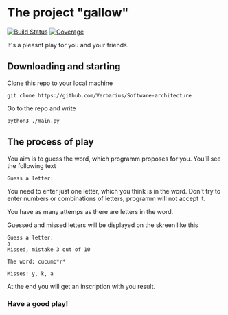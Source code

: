 # The project "gallow"

[![Build Status][travis-badge]][travis-url]
[![Coverage][coverage-image]][coverage-url]

It's a pleasnt play for you and your friends.

## Downloading and starting

Clone this repo to your local machine

```
git clone https://github.com/Verbarius/Software-architecture
```

Go to the repo and write  

```
python3 ./main.py
```

## The process of play

You aim is to guess the word, which programm proposes for you. You'll see the following text

```
Guess a letter:
```
You need to enter just one letter, which you think is in the word. Don't try to enter numbers or combinations of letters, programm will not accept it.

You have as many attemps as there are letters in the word.

Guessed and missed letters will be displayed on the skreen like this

```
Guess a letter:
a
Missed, mistake 3 out of 10

The word: cucumb*r*

Misses: y, k, a
```
At the end you will get an inscription with you result.

### Have a good play!

[travis-url]: https://travis-ci.com/github/Verbarius/Software-architecture
[travis-badge]: https://travis-ci.com/Verbarius/Software-architecture.svg?branch=master
[coverage-image]: https://codecov.io/gh/Verbarius/Software-architecture/branch/master/graph/badge.svg
[coverage-url]: https://codecov.io/gh/Verbarius/Software-architecture